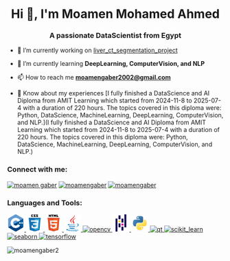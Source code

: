 <h1 align="center">Hi 👋, I'm Moamen Mohamed Ahmed</h1>
<h3 align="center">A passionate DataScientist from Egypt</h3>

- 🔭 I’m currently working on [liver_ct_segmentation_project](https://github.com/MoamenGaber2/liver_ct_segmentation_project)

- 🌱 I’m currently learning **DeepLearning, ComputerVision, and NLP**

- 📫 How to reach me **moamengaber2002@gmail.com**

- 📄 Know about my experiences [I fully finished a DataScience and AI Diploma from AMIT Learning which started from 2024-11-8 to 2025-07-4 with a duration of 220 hours. The topics covered in this diploma were: Python, DataScience, MachineLearning, DeepLearning, ComputerVision, and NLP.](I fully finished a DataScience and AI Diploma from AMIT Learning which started from 2024-11-8 to 2025-07-4 with a duration of 220 hours. The topics covered in this diploma were: Python, DataScience, MachineLearning, DeepLearning, ComputerVision, and NLP.)

<h3 align="left">Connect with me:</h3>
<p align="left">
<a href="https://www.linkedin.com/in/moamenmohamedahmed" target="blank"><img align="center" src="https://raw.githubusercontent.com/rahuldkjain/github-profile-readme-generator/master/src/images/icons/Social/linked-in-alt.svg" alt="moamen gaber" height="30" width="40" /></a>
<a href="https://kaggle.com/moamengaber" target="blank"><img align="center" src="https://raw.githubusercontent.com/rahuldkjain/github-profile-readme-generator/master/src/images/icons/Social/kaggle.svg" alt="moamengaber" height="30" width="40" /></a>
<a href="https://codeforces.com/profile/moamengaber" target="blank"><img align="center" src="https://raw.githubusercontent.com/rahuldkjain/github-profile-readme-generator/master/src/images/icons/Social/codeforces.svg" alt="moamengaber" height="30" width="40" /></a>
</p>

<h3 align="left">Languages and Tools:</h3>
<p align="left"> <a href="https://www.w3schools.com/cpp/" target="_blank" rel="noreferrer"> <img src="https://raw.githubusercontent.com/devicons/devicon/master/icons/cplusplus/cplusplus-original.svg" alt="cplusplus" width="40" height="40"/> </a> <a href="https://www.w3schools.com/css/" target="_blank" rel="noreferrer"> <img src="https://raw.githubusercontent.com/devicons/devicon/master/icons/css3/css3-original-wordmark.svg" alt="css3" width="40" height="40"/> </a> <a href="https://www.w3.org/html/" target="_blank" rel="noreferrer"> <img src="https://raw.githubusercontent.com/devicons/devicon/master/icons/html5/html5-original-wordmark.svg" alt="html5" width="40" height="40"/> </a> <a href="https://www.java.com" target="_blank" rel="noreferrer"> <img src="https://raw.githubusercontent.com/devicons/devicon/master/icons/java/java-original.svg" alt="java" width="40" height="40"/> </a> <a href="https://opencv.org/" target="_blank" rel="noreferrer"> <img src="https://www.vectorlogo.zone/logos/opencv/opencv-icon.svg" alt="opencv" width="40" height="40"/> </a> <a href="https://pandas.pydata.org/" target="_blank" rel="noreferrer"> <img src="https://raw.githubusercontent.com/devicons/devicon/2ae2a900d2f041da66e950e4d48052658d850630/icons/pandas/pandas-original.svg" alt="pandas" width="40" height="40"/> </a> <a href="https://www.python.org" target="_blank" rel="noreferrer"> <img src="https://raw.githubusercontent.com/devicons/devicon/master/icons/python/python-original.svg" alt="python" width="40" height="40"/> </a> <a href="https://www.qt.io/" target="_blank" rel="noreferrer"> <img src="https://upload.wikimedia.org/wikipedia/commons/0/0b/Qt_logo_2016.svg" alt="qt" width="40" height="40"/> </a> <a href="https://scikit-learn.org/" target="_blank" rel="noreferrer"> <img src="https://upload.wikimedia.org/wikipedia/commons/0/05/Scikit_learn_logo_small.svg" alt="scikit_learn" width="40" height="40"/> </a> <a href="https://seaborn.pydata.org/" target="_blank" rel="noreferrer"> <img src="https://seaborn.pydata.org/_images/logo-mark-lightbg.svg" alt="seaborn" width="40" height="40"/> </a> <a href="https://www.tensorflow.org" target="_blank" rel="noreferrer"> <img src="https://www.vectorlogo.zone/logos/tensorflow/tensorflow-icon.svg" alt="tensorflow" width="40" height="40"/> </a> </p>

<p><img align="center" src="https://github-readme-stats.vercel.app/api/top-langs?username=moamengaber2&show_icons=true&locale=en&layout=compact" alt="moamengaber2" /></p>
